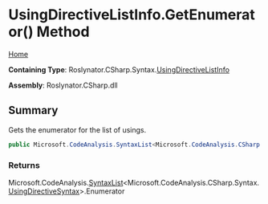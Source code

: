 # UsingDirectiveListInfo\.GetEnumerator\(\) Method

[Home](../../../../../README.md)

**Containing Type**: Roslynator\.CSharp\.Syntax\.[UsingDirectiveListInfo](../README.md)

**Assembly**: Roslynator\.CSharp\.dll

## Summary

Gets the enumerator for the list of usings\.

```csharp
public Microsoft.CodeAnalysis.SyntaxList<Microsoft.CodeAnalysis.CSharp.Syntax.UsingDirectiveSyntax>.Enumerator GetEnumerator()
```

### Returns

Microsoft\.CodeAnalysis\.[SyntaxList](https://docs.microsoft.com/en-us/dotnet/api/microsoft.codeanalysis.syntaxlist-1)\<Microsoft\.CodeAnalysis\.CSharp\.Syntax\.[UsingDirectiveSyntax](https://docs.microsoft.com/en-us/dotnet/api/microsoft.codeanalysis.csharp.syntax.usingdirectivesyntax)>\.Enumerator

